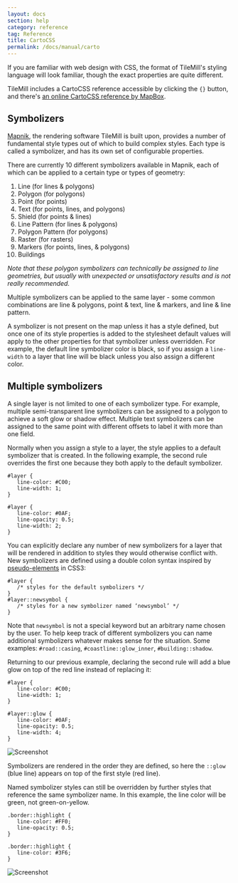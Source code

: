 ```yaml
---
layout: docs
section: help
category: reference
tag: Reference
title: CartoCSS
permalink: /docs/manual/carto
---
```


If you are familiar with web design with CSS,
the format of TileMill's styling language will look familiar,
though the exact properties are quite different.

TileMill includes a CartoCSS reference accessible by clicking the `{}`
button, and there's [an online CartoCSS reference by MapBox](http://mapbox.com/carto/).

## Symbolizers

[Mapnik](http://mapnik.org/), the rendering software TileMill is built upon, provides a number
of fundamental style types out of which to build complex styles.
Each type is called a symbolizer, and has its own set of configurable properties.

There are currently 10 different symbolizers available in Mapnik, each of which can be applied to a certain type or types of geometry:

1. Line (for lines & polygons)
2. Polygon (for polygons)
3. Point (for points)
4. Text (for points, lines, and polygons)
5. Shield (for points & lines)
6. Line Pattern (for lines & polygons)
7. Polygon Pattern (for polygons)
8. Raster (for rasters)
9. Markers (for points, lines, & polygons)
10. Buildings

*Note that these polygon symbolizers can technically be assigned to line geometries, but usually with unexpected or unsatisfactory results and is not really recommended.*

Multiple symbolizers can be applied to the same layer - some common combinations are line & polygons, point & text, line & markers, and line & line pattern.

A symbolizer is not present on the map unless it has a style defined, but once one of its style properties is added to the stylesheet default values will apply to the other properties for that symbolizer unless overridden. For example, the default line symbolizer color is black, so if you assign a `line-width` to a layer that line will be black unless you also assign a different color.

## Multiple symbolizers

A single layer is not limited to one of each symbolizer type. For example, multiple semi-transparent line symbolizers can be assigned to a polygon to achieve a soft glow or shadow effect. Multiple text symbolizers can be assigned to the same point with different offsets to label it with more than one field.

Normally when you assign a style to a layer, the style applies to a default symbolizer that is created. In the following example, the second rule overrides the first one because they both apply to the default symbolizer.

    #layer {
       line-color: #C00;
       line-width: 1;
    }

    #layer {
       line-color: #0AF;
       line-opacity: 0.5;
       line-width: 2;
    }

You can explicitly declare any number of new symbolizers for a layer that will be rendered in addition to styles they would otherwise conflict with. New symbolizers are defined using a double colon syntax inspired by [pseudo-elements](http://www.w3.org/TR/css3-selectors/#pseudo-elements) in CSS3:

    #layer {
       /* styles for the default symbolizers */
    }
    #layer::newsymbol {
       /* styles for a new symbolizer named ‘newsymbol’ */
    }

Note that `newsymbol` is not a special keyword but an arbitrary name chosen by the user. To help keep track of different symbolizers you can name additional symbolizers whatever makes sense for the situation. Some examples: `#road::casing`, `#coastline::glow_inner`, `#building::shadow`.

Returning to our previous example, declaring the second rule will add a blue glow on top of the red line instead of replacing it:

    #layer {
       line-color: #C00;
       line-width: 1;
    }

    #layer::glow {
       line-color: #0AF;
       line-opacity: 0.5;
       line-width: 4;
    }

![Screenshot]({{site.baseurl}}/assets/manual/symbolizer-1.png)

Symbolizers are rendered in the order they are defined, so here the `::glow` (blue line) appears on top of the first style (red line).

Named symbolizer styles can still be overridden by further styles that reference the same symbolizer name. In this example, the line color will be green, not green-on-yellow.

    .border::highlight {
       line-color: #FF0;
       line-opacity: 0.5;
    }

    .border::highlight {
       line-color: #3F6;
    }

![Screenshot]({{site.baseurl}}/assets/manual/symbolizer-2.png)

